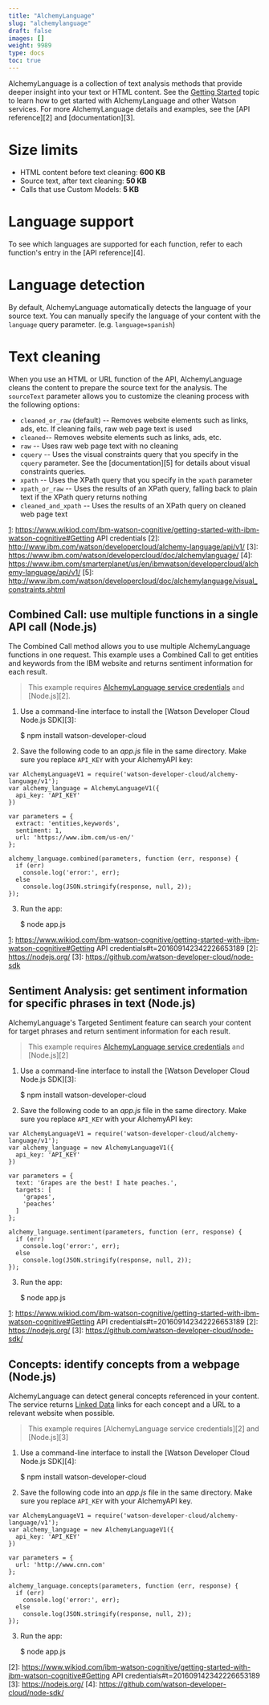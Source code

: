 ```yaml
---
title: "AlchemyLanguage"
slug: "alchemylanguage"
draft: false
images: []
weight: 9989
type: docs
toc: true
---
```


AlchemyLanguage is a collection of text analysis methods that provide deeper insight into your text or HTML content. See the [Getting Started][1] topic to learn how to get started with AlchemyLanguage and other Watson services. For more AlchemyLanguage details and examples, see the [API reference][2] and [documentation][3].

Size limits
===========

 - HTML content before text cleaning: **600 KB**
 - Source text, after text cleaning: **50 KB**
 - Calls that use Custom Models: **5 KB**

Language support
=======
To see which languages are supported for each function, refer to each function's entry in the [API reference][4].

Language detection
=======
By default, AlchemyLanguage automatically detects the language of your source text. You can manually specify the language of your content with the `language` query parameter. (e.g. `language=spanish`)

Text cleaning
=============

When you use an HTML or URL function of the API, AlchemyLanguage cleans the content to prepare the source text for the analysis. The `sourceText` parameter allows you to customize the cleaning process with the following options:

 - `cleaned_or_raw` (default) -- Removes website elements such as links, ads, etc. If cleaning fails, raw web page text is used
 - `cleaned`-- Removes website elements such as links, ads, etc.
 - `raw` -- Uses raw web page text with no cleaning
 - `cquery` -- Uses the visual constraints query that you specify in the `cquery` parameter. See the [documentation][5] for details about visual constraints queries.
 - `xpath` -- Uses the XPath query that you specify in the `xpath` parameter
 - `xpath_or_raw` -- Uses the results of an XPath query, falling back to plain text if the XPath query returns nothing
 - `cleaned_and_xpath` -- Uses the results of an XPath query on cleaned web page text
 


  [1]: https://www.wikiod.com/ibm-watson-cognitive/getting-started-with-ibm-watson-cognitive#Getting API credentials
  [2]: http://www.ibm.com/watson/developercloud/alchemy-language/api/v1/
  [3]: https://www.ibm.com/watson/developercloud/doc/alchemylanguage/
  [4]: https://www.ibm.com/smarterplanet/us/en/ibmwatson/developercloud/alchemy-language/api/v1/
  [5]: http://www.ibm.com/watson/developercloud/doc/alchemylanguage/visual_constraints.shtml

## Combined Call: use multiple functions in a single API call (Node.js)
The Combined Call method allows you to use multiple AlchemyLanguage functions in one request. This example uses a Combined Call to get entities and keywords from the IBM website and returns sentiment information for each result.

> This example requires [AlchemyLanguage service credentials][1] and [Node.js][2].  

1. Use a command-line interface to install the [Watson Developer Cloud Node.js SDK][3]:


    $ npm install watson-developer-cloud
 
2. Save the following code to an *app.js* file in the same directory. Make sure you replace `API_KEY` with your AlchemyAPI key:



<!-- language: lang-js -->

```
var AlchemyLanguageV1 = require('watson-developer-cloud/alchemy-language/v1');
var alchemy_language = AlchemyLanguageV1({
  api_key: 'API_KEY'
})

var parameters = {
  extract: 'entities,keywords',
  sentiment: 1, 
  url: 'https://www.ibm.com/us-en/'
};

alchemy_language.combined(parameters, function (err, response) {
  if (err)
    console.log('error:', err);
  else
    console.log(JSON.stringify(response, null, 2));
});
``` 
3. Run the app:


    $ node app.js


  [1]: https://www.wikiod.com/ibm-watson-cognitive/getting-started-with-ibm-watson-cognitive#Getting API credentials#t=201609142342226653189
  [2]: https://nodejs.org/
  [3]: https://github.com/watson-developer-cloud/node-sdk

## Sentiment Analysis: get sentiment information for specific phrases in text (Node.js)
AlchemyLanguage's Targeted Sentiment feature can search your content for target phrases and return sentiment information for each result.

> This example requires [AlchemyLanguage service credentials][1] and [Node.js][2]

1. Use a command-line interface to install the [Watson Developer Cloud Node.js SDK][3]:


    $ npm install watson-developer-cloud


2. Save the following code to an *app.js* file in the same directory. Make sure you replace `API_KEY` with your AlchemyAPI key:

<!-- language: lang-js -->

```
var AlchemyLanguageV1 = require('watson-developer-cloud/alchemy-language/v1');
var alchemy_language = new AlchemyLanguageV1({
  api_key: 'API_KEY'
})

var parameters = {
  text: 'Grapes are the best! I hate peaches.',
  targets: [
    'grapes',
    'peaches'
  ]
};

alchemy_language.sentiment(parameters, function (err, response) {
  if (err)
    console.log('error:', err);
  else
    console.log(JSON.stringify(response, null, 2));
});
```

3. Run the app:


    $ node app.js

  [1]: https://www.wikiod.com/ibm-watson-cognitive/getting-started-with-ibm-watson-cognitive#Getting API credentials#t=201609142342226653189
  [2]: https://nodejs.org/
  [3]: https://github.com/watson-developer-cloud/node-sdk/

## Concepts: identify concepts from a webpage (Node.js)
AlchemyLanguage can detect general concepts referenced in your content. The service returns [Linked Data][1] links for each concept and a URL to a relevant website when possible.

> This example requires [AlchemyLanguage service credentials][2] and [Node.js][3]

1. Use a command-line interface to install the [Watson Developer Cloud Node.js SDK][4]:


    $ npm install watson-developer-cloud

2. Save the following code into an *app.js* file in the same directory. Make sure you replace `API_KEY` with your AlchemyAPI key.

<!-- language: lang-js -->

```
var AlchemyLanguageV1 = require('watson-developer-cloud/alchemy-language/v1');
var alchemy_language = new AlchemyLanguageV1({
  api_key: 'API_KEY'
})

var parameters = {
  url: 'http://www.cnn.com'
};

alchemy_language.concepts(parameters, function (err, response) {
  if (err)
    console.log('error:', err);
  else
    console.log(JSON.stringify(response, null, 2));
});
``` 
3. Run the app:


    $ node app.js


  [1]: http://linkeddata.org/
  [2]: https://www.wikiod.com/ibm-watson-cognitive/getting-started-with-ibm-watson-cognitive#Getting API credentials#t=201609142342226653189
  [3]: https://nodejs.org/
  [4]: https://github.com/watson-developer-cloud/node-sdk/

